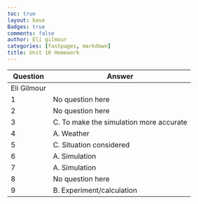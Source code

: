 ```yaml
---
toc: true
layout: base
Badges: true
comments: false
author: Eli gilmour
categories: [fastpages, markdown]
title: Unit 16 Homework
---
```


|Question|Answer |
|---|---|
|Eli Gilmour||
|1|No question here|
|2|No question here|
|3|C. To make the simulation more accurate|
|4|A. Weather|
|5|C. Situation considered|
|6|A. Simulation|
|7|A. Simulation|
|8|No question here|
|9|B. Experiment/calculation|

